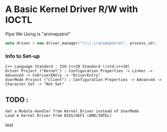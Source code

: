 # A Basic Kernel Driver R/W with IOCTL

Pipe We Using is "animepatrol"
```cpp
auto driver = new driver_manager("\\\\.\\animepatrol", process_id);
```

### Info to Set-up
```ascii
C++ Language Standard : ISO C++20 Standard (/std:c++20)
Driver Project ("Kernel") : Configuration Properties -> Linker -> Advanced -> FxDriverENtry -> "DriverEntry"
UserMode Project ("Client") : Configuration Properties -> Advanced -> Character Set -> "Not Set"
```

## TODO : 
```
Get a Module Handler from Kernel Driver instead of UserMode
Load A Kernel Driver From BIOS/UEFI (AMD/INTEL)
```
test